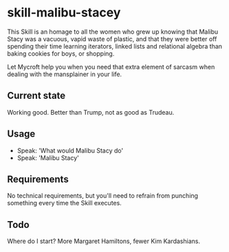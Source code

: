 # skill-malibu-stacey

This Skill is an homage to all the women who grew up knowing that Malibu Stacy was a vacuous, vapid waste of plastic, and that they were better off spending their time learning iterators, linked lists and relational algebra than baking cookies for boys, or shopping.

Let Mycroft help you when you need that extra element of sarcasm when dealing with the mansplainer in your life.

## Current state

Working good.
Better than Trump, not as good as Trudeau.

## Usage
* Speak: 'What would Malibu Stacy do'
* Speak: 'Malibu Stacy'

## Requirements

No technical requirements, but you'll need to refrain from punching something every time the Skill executes.

## Todo

Where do I start? More Margaret Hamiltons, fewer Kim Kardashians.
